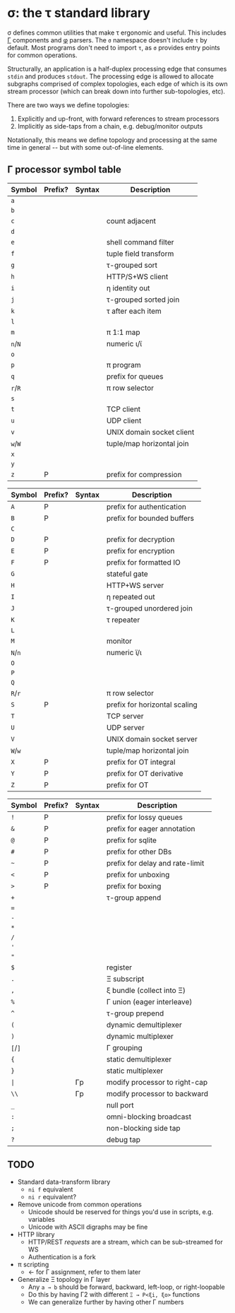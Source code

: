 # σ: the τ standard library
σ defines common utilities that make τ ergonomic and useful. This includes [Γ](doc/Gamma.md) components and [φ](doc/phi.md) parsers. The `σ` namespace doesn't include `τ` by default. Most programs don't need to import `τ`, as `σ` provides entry points for common operations.

Structurally, an application is a half-duplex processing edge that consumes `stdin` and produces `stdout`. The processing edge is allowed to allocate subgraphs comprised of complex topologies, each edge of which is its own stream processor (which can break down into further sub-topologies, etc).

There are two ways we define topologies:

1. Explicitly and up-front, with forward references to stream processors
2. Implicitly as side-taps from a chain, e.g. debug/monitor outputs

Notationally, this means we define topology and processing at the same time in general -- but with some out-of-line elements.


## Γ processor symbol table
| Symbol  | Prefix? | Syntax | Description               |
|---------|---------|--------|---------------------------|
| `a`     |         |        |                           |
| `b`     |         |        |                           |
| `c`     |         |        | count adjacent            |
| `d`     |         |        |                           |
| `e`     |         |        | shell command filter      |
| `f`     |         |        | tuple field transform     |
| `g`     |         |        | τ-grouped sort            |
| `h`     |         |        | HTTP/S+WS client          |
| `i`     |         |        | η identity out            |
| `j`     |         |        | τ-grouped sorted join     |
| `k`     |         |        | τ after each item         |
| `l`     |         |        |                           |
| `m`     |         |        | π 1:1 map                 |
| `n`/`N` |         |        | numeric ι/ϊ               |
| `o`     |         |        |                           |
| `p`     |         |        | π program                 |
| `q`     |         |        | prefix for queues         |
| `r`/`R` |         |        | π row selector            |
| `s`     |         |        |                           |
| `t`     |         |        | TCP client                |
| `u`     |         |        | UDP client                |
| `v`     |         |        | UNIX domain socket client |
| `w`/`W` |         |        | tuple/map horizontal join |
| `x`     |         |        |                           |
| `y`     |         |        |                           |
| `z`     | P       |        | prefix for compression    |

| Symbol  | Prefix? | Syntax | Description                   |
|---------|---------|--------|-------------------------------|
| `A`     | P       |        | prefix for authentication     |
| `B`     | P       |        | prefix for bounded buffers    |
| `C`     |         |        |                               |
| `D`     | P       |        | prefix for decryption         |
| `E`     | P       |        | prefix for encryption         |
| `F`     | P       |        | prefix for formatted IO       |
| `G`     |         |        | stateful gate                 |
| `H`     |         |        | HTTP+WS server                |
| `I`     |         |        | η repeated out                |
| `J`     |         |        | τ-grouped unordered join      |
| `K`     |         |        | τ repeater                    |
| `L`     |         |        |                               |
| `M`     |         |        | monitor                       |
| `N`/`n` |         |        | numeric ϊ/ι                   |
| `O`     |         |        |                               |
| `P`     |         |        |                               |
| `Q`     |         |        |                               |
| `R`/`r` |         |        | π row selector                |
| `S`     | P       |        | prefix for horizontal scaling |
| `T`     |         |        | TCP server                    |
| `U`     |         |        | UDP server                    |
| `V`     |         |        | UNIX domain socket server     |
| `W`/`w` |         |        | tuple/map horizontal join     |
| `X`     | P       |        | prefix for OT integral        |
| `Y`     | P       |        | prefix for OT derivative      |
| `Z`     | P       |        | prefix for OT                 |

| Symbol  | Prefix? | Syntax | Description                     |
|---------|---------|--------|---------------------------------|
| `!`     | P       |        | prefix for lossy queues         |
| `&`     | P       |        | prefix for eager annotation     |
| `@`     | P       |        | prefix for sqlite               |
| `#`     | P       |        | prefix for other DBs            |
| `~`     | P       |        | prefix for delay and rate-limit |
| `<`     | P       |        | prefix for unboxing             |
| `>`     | P       |        | prefix for boxing               |
| `+`     |         |        | τ-group append                  |
| `=`     |         |        |                                 |
| `-`     |         |        |                                 |
| `*`     |         |        |                                 |
| `/`     |         |        |                                 |
| `'`     |         |        |                                 |
| `"`     |         |        |                                 |
| `$`     |         |        | register                        |
| `.`     |         |        | Ξ subscript                     |
| `,`     |         |        | ξ bundle (collect into Ξ)       |
| `%`     |         |        | Γ union (eager interleave)      |
| `^`     |         |        | τ-group prepend                 |
| `(`     |         |        | dynamic demultiplexer           |
| `)`     |         |        | dynamic multiplexer             |
| `[`/`]` |         |        | Γ grouping                      |
| `{`     |         |        | static demultiplexer            |
| `}`     |         |        | static multiplexer              |
| `\|`    |         | Γp     | modify processor to right-cap   |
| `\\`    |         | Γp     | modify processor to backward    |
| `_`     |         |        | null port                       |
| `:`     |         |        | omni-blocking broadcast         |
| `;`     |         |        | non-blocking side tap           |
| `?`     |         |        | debug tap                       |


## TODO
+ Standard data-transform library
  + `ni f` equivalent
  + `ni r` equivalent?
+ Remove unicode from common operations
  + Unicode should be reserved for things you'd use in scripts, e.g. variables
  + Unicode with ASCII digraphs may be fine
+ HTTP library
  + HTTP/REST _requests_ are a stream, which can be sub-streamed for WS
  + Authentication is a fork
+ π scripting
  + ← for Γ assignment, refer to them later
+ Generalize Ξ topology in Γ layer
  + Any `a → b` should be forward, backward, left-loop, or right-loopable
  + Do this by having Γ2 with different `Ξ → P<ξi, ξo>` functions
  + We can generalize further by having other Γ numbers
